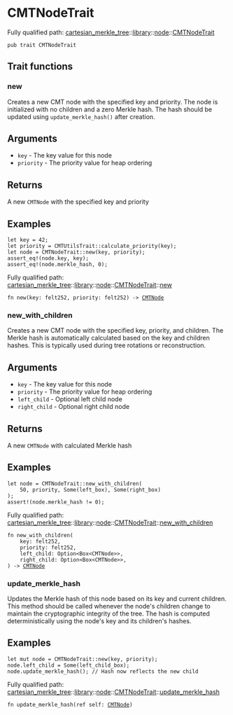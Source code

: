 # CMTNodeTrait

Fully qualified path: [cartesian_merkle_tree](./cartesian_merkle_tree.md)::[library](./cartesian_merkle_tree-library.md)::[node](./cartesian_merkle_tree-library-node.md)::[CMTNodeTrait](./cartesian_merkle_tree-library-node-CMTNodeTrait.md)

<pre><code class="language-cairo">pub trait CMTNodeTrait</code></pre>

## Trait functions

### new

Creates a new CMT node with the specified key and priority.
The node is initialized with no children and a zero Merkle hash.
The hash should be updated using `update_merkle_hash()` after creation.
## Arguments

- `key` - The key value for this node
- `priority` - The priority value for heap ordering
## Returns

A new `CMTNode` with the specified key and priority
## Examples

```cairo
let key = 42;
let priority = CMTUtilsTrait::calculate_priority(key);
let node = CMTNodeTrait::new(key, priority);
assert_eq!(node.key, key);
assert_eq!(node.merkle_hash, 0);
```

Fully qualified path: [cartesian_merkle_tree](./cartesian_merkle_tree.md)::[library](./cartesian_merkle_tree-library.md)::[node](./cartesian_merkle_tree-library-node.md)::[CMTNodeTrait](./cartesian_merkle_tree-library-node-CMTNodeTrait.md)::[new](./cartesian_merkle_tree-library-node-CMTNodeTrait.md#new)

<pre><code class="language-cairo">fn new(key: felt252, priority: felt252) -&gt; <a href="cartesian_merkle_tree-library-node-CMTNode.html">CMTNode</a></code></pre>


### new_with_children

Creates a new CMT node with the specified key, priority, and children.
The Merkle hash is automatically calculated based on the key and children hashes.
This is typically used during tree rotations or reconstruction.
## Arguments

- `key` - The key value for this node
- `priority` - The priority value for heap ordering
- `left_child` - Optional left child node
- `right_child` - Optional right child node
## Returns

A new `CMTNode` with calculated Merkle hash
## Examples

```cairo
let node = CMTNodeTrait::new_with_children(
    50, priority, Some(left_box), Some(right_box)
);
assert!(node.merkle_hash != 0);
```

Fully qualified path: [cartesian_merkle_tree](./cartesian_merkle_tree.md)::[library](./cartesian_merkle_tree-library.md)::[node](./cartesian_merkle_tree-library-node.md)::[CMTNodeTrait](./cartesian_merkle_tree-library-node-CMTNodeTrait.md)::[new_with_children](./cartesian_merkle_tree-library-node-CMTNodeTrait.md#new_with_children)

<pre><code class="language-cairo">fn new_with_children(
    key: felt252,
    priority: felt252,
    left_child: Option&lt;Box&lt;CMTNode&gt;&gt;,
    right_child: Option&lt;Box&lt;CMTNode&gt;&gt;,
) -&gt; <a href="cartesian_merkle_tree-library-node-CMTNode.html">CMTNode</a></code></pre>


### update_merkle_hash

Updates the Merkle hash of this node based on its key and current children.
This method should be called whenever the node's children change to maintain
the cryptographic integrity of the tree. The hash is computed deterministically
using the node's key and its children's hashes.
## Examples

```cairo
let mut node = CMTNodeTrait::new(key, priority);
node.left_child = Some(left_child_box);
node.update_merkle_hash(); // Hash now reflects the new child
```

Fully qualified path: [cartesian_merkle_tree](./cartesian_merkle_tree.md)::[library](./cartesian_merkle_tree-library.md)::[node](./cartesian_merkle_tree-library-node.md)::[CMTNodeTrait](./cartesian_merkle_tree-library-node-CMTNodeTrait.md)::[update_merkle_hash](./cartesian_merkle_tree-library-node-CMTNodeTrait.md#update_merkle_hash)

<pre><code class="language-cairo">fn update_merkle_hash(ref self: <a href="cartesian_merkle_tree-library-node-CMTNode.html">CMTNode</a>)</code></pre>


